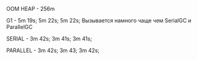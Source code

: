 OOM HEAP - 256m

G1 - 5m 19s; 5m 22s; 5m 22s;
Вызывается намного чаще чем SerialGC и ParallelGC

SERIAL - 3m 42s; 3m 41s; 3m 41s;

PARALLEL - 3m 42s; 3m 43; 3m 42s;